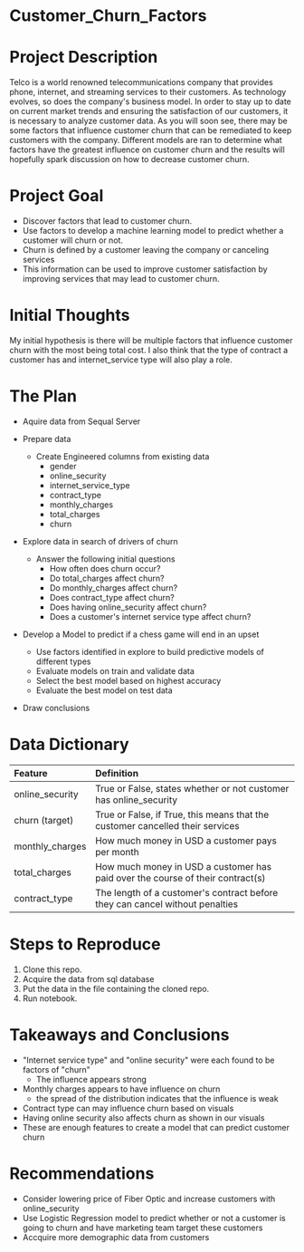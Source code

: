 # Customer_Churn_Factors
 
# Project Description

Telco is a world renowned telecommunications company that provides phone, internet, and streaming services to their customers. As technology evolves, so does the company's business model. In order to stay up to date on current market trends and ensuring the satisfaction of our customers, it is necessary to analyze customer data. As you will soon see, there may be some factors that influence customer churn that can be remediated to keep customers with the company.  Different models are ran to determine what factors have the greatest influence on customer churn and the results will hopefully spark discussion on how to decrease customer churn.

# Project Goal
 
* Discover factors that lead to customer churn.
* Use factors to develop a machine learning model to predict whether a customer will churn or not.
* Churn is defined by a customer leaving the company or canceling services
* This information can be used to improve customer satisfaction by improving services that may lead to customer churn.
 
# Initial Thoughts
 
My initial hypothesis is there will be multiple factors that influence customer churn with the most being total cost. I also think that the type of contract a customer has and internet_service type will also play a role.
 
# The Plan
 
* Aquire data from Sequal Server
 
* Prepare data
   * Create Engineered columns from existing data
       * gender
       * online_security
       * internet_service_type
       * contract_type
       * monthly_charges
       * total_charges
       * churn
 
* Explore data in search of drivers of churn
   * Answer the following initial questions
       * How often does churn occur?
       * Do total_charges affect churn?
       * Do monthly_charges affect churn?
       * Does contract_type affect churn?
       * Does having online_security affect churn?
       * Does a customer's internet service type affect churn?
      
* Develop a Model to predict if a chess game will end in an upset
   * Use factors identified in explore to build predictive models of different types
   * Evaluate models on train and validate data
   * Select the best model based on highest accuracy
   * Evaluate the best model on test data
 
* Draw conclusions
 
# Data Dictionary

| Feature | Definition |
|:--------|:-----------|
|online_security| True or False, states whether or not customer has online_security|
|churn (target)| True or False, if True, this means that the customer cancelled their services|
|monthly_charges| How much money in USD a customer pays per month|
|total_charges| How much money in USD a customer has paid over the course of their contract(s)|
|contract_type| The length of a customer's contract before they can cancel without penalties|
 
# Steps to Reproduce
1) Clone this repo.
2) Acquire the data from sql database
3) Put the data in the file containing the cloned repo.
4) Run notebook.
 
# Takeaways and Conclusions
* "Internet service type" and "online security" were each found to be factors of "churn"
    * The influence appears strong
* Monthly charges appears to have influence on churn
    * the spread of the distribution indicates that the influence is weak
* Contract type can may influence churn based on visuals
* Having online security also affects churn as shown in our visuals
* These are enough features to create a model that can predict customer churn
 
# Recommendations
* Consider lowering price of Fiber Optic and increase customers with online_security
* Use Logistic Regression model to predict whether or not a customer is going to churn and have marketing team target these customers
* Accquire more demographic data from customers
